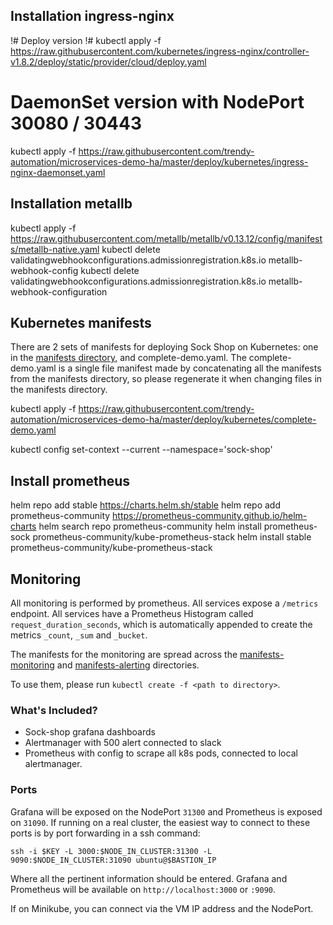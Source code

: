 ## Installation ingress-nginx
!# Deploy version
!# kubectl apply -f https://raw.githubusercontent.com/kubernetes/ingress-nginx/controller-v1.8.2/deploy/static/provider/cloud/deploy.yaml
# DaemonSet version with NodePort 30080 / 30443
kubectl apply -f https://raw.githubusercontent.com/trendy-automation/microservices-demo-ha/master/deploy/kubernetes/ingress-nginx-daemonset.yaml

## Installation metallb
kubectl apply -f https://raw.githubusercontent.com/metallb/metallb/v0.13.12/config/manifests/metallb-native.yaml
kubectl delete validatingwebhookconfigurations.admissionregistration.k8s.io metallb-webhook-config
kubectl delete validatingwebhookconfigurations.admissionregistration.k8s.io metallb-webhook-configuration

## Kubernetes manifests

There are 2 sets of manifests for deploying Sock Shop on Kubernetes: one in the [manifests directory](manifests/), and complete-demo.yaml. The complete-demo.yaml is a single file manifest
made by concatenating all the manifests from the manifests directory, so please regenerate it when changing files in the manifests directory.

kubectl apply -f https://raw.githubusercontent.com/trendy-automation/microservices-demo-ha/master/deploy/kubernetes/complete-demo.yaml

kubectl config  set-context --current  --namespace='sock-shop'

## Install prometheus

helm repo add stable https://charts.helm.sh/stable
helm repo add prometheus-community https://prometheus-community.github.io/helm-charts
helm search repo prometheus-community
helm install prometheus-sock prometheus-community/kube-prometheus-stack
helm install stable prometheus-community/kube-prometheus-stack

## Monitoring

All monitoring is performed by prometheus. All services expose a `/metrics` endpoint. All services have a Prometheus Histogram called `request_duration_seconds`, which is automatically appended to create the metrics `_count`, `_sum` and `_bucket`.

The manifests for the monitoring are spread across the [manifests-monitoring](./manifests-monitoring) and [manifests-alerting](./manifests-alerting/) directories.

To use them, please run `kubectl create -f <path to directory>`.

### What's Included?

* Sock-shop grafana dashboards
* Alertmanager with 500 alert connected to slack
* Prometheus with config to scrape all k8s pods, connected to local alertmanager.

### Ports

Grafana will be exposed on the NodePort `31300` and Prometheus is exposed on `31090`. If running on a real cluster, the easiest way to connect to these ports is by port forwarding in a ssh command:
```
ssh -i $KEY -L 3000:$NODE_IN_CLUSTER:31300 -L 9090:$NODE_IN_CLUSTER:31090 ubuntu@$BASTION_IP
```
Where all the pertinent information should be entered. Grafana and Prometheus will be available on `http://localhost:3000` or `:9090`.

If on Minikube, you can connect via the VM IP address and the NodePort.
